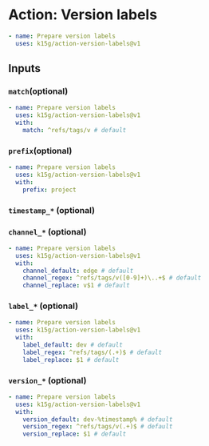 # Action: Version labels

```yaml
- name: Prepare version labels
  uses: k15g/action-version-labels@v1
```


## Inputs


### `match`(optional)

```yaml
- name: Prepare version labels
  uses: k15g/action-version-labels@v1
  with:
    match: ^refs/tags/v # default
```


### `prefix`(optional)

```yaml
- name: Prepare version labels
  uses: k15g/action-version-labels@v1
  with:
    prefix: project
```


### `timestamp_*` (optional)


### `channel_*` (optional)

```yaml
- name: Prepare version labels
  uses: k15g/action-version-labels@v1
  with:
    channel_default: edge # default
    channel_regex: ^refs/tags/v([0-9]+)\..+$ # default
    channel_replace: v$1 # default
```


### `label_*` (optional)

```yaml
- name: Prepare version labels
  uses: k15g/action-version-labels@v1
  with:
    label_default: dev # default
    label_regex: ^refs/tags/(.+)$ # default
    label_replace: $1 # default
```


### `version_*` (optional)

```yaml
- name: Prepare version labels
  uses: k15g/action-version-labels@v1
  with:
    version_default: dev-%timestamp% # default
    version_regex: ^refs/tags/v(.+)$ # default
    version_replace: $1 # default
```
